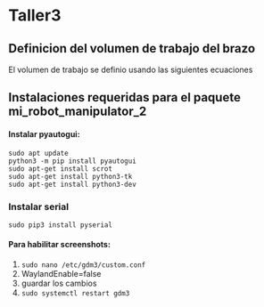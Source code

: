 # Taller3

## Definicion del volumen de trabajo del brazo

El volumen de trabajo se definio usando las siguientes ecuaciones

## Instalaciones requeridas para el paquete mi_robot_manipulator_2

#### Instalar pyautogui: 
```
sudo apt update
python3 -m pip install pyautogui
sudo apt-get install scrot
sudo apt-get install python3-tk
sudo apt-get install python3-dev
```
### Instalar serial

`sudo pip3 install pyserial`

#### Para habilitar screenshots:

1. `sudo nano /etc/gdm3/custom.conf`
2. WaylandEnable=false
3. guardar los cambios
4. `sudo systemctl restart gdm3`
